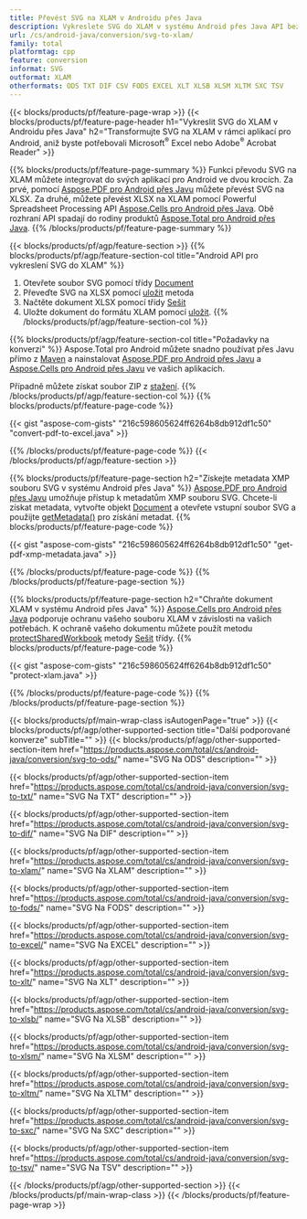 ```yaml
---
title: Převést SVG na XLAM v Androidu přes Java
description: Vykreslete SVG do XLAM v systému Android přes Java API bez použití Microsoft Excel nebo Adobe Reader
url: /cs/android-java/conversion/svg-to-xlam/
family: total
platformtag: cpp
feature: conversion
informat: SVG
outformat: XLAM
otherformats: ODS TXT DIF CSV FODS EXCEL XLT XLSB XLSM XLTM SXC TSV
---
```

{{< blocks/products/pf/feature-page-wrap >}}
{{< blocks/products/pf/feature-page-header h1="Vykreslit SVG do XLAM v Androidu přes Java" h2="Transformujte SVG na XLAM v rámci aplikací pro Android, aniž byste potřebovali Microsoft<sup>&reg;</sup> Excel nebo Adobe<sup>&reg;</sup> Acrobat Reader" >}}

{{% blocks/products/pf/feature-page-summary %}}
Funkci převodu SVG na XLAM můžete integrovat do svých aplikací pro Android ve dvou krocích. Za prvé, pomocí [Aspose.PDF pro Android přes Javu](https://products.aspose.com/pdf/android-java/) můžete převést SVG na XLSX. Za druhé, můžete převést XLSX na XLAM pomocí Powerful Spreadsheet Processing API [Aspose.Cells pro Android přes Java](https://products.aspose.com/cells/android-java/). Obě rozhraní API spadají do rodiny produktů [Aspose.Total pro Android přes Java](https://products.aspose.com/total/android-java/). 
{{% /blocks/products/pf/feature-page-summary  %}}

{{< blocks/products/pf/agp/feature-section >}}
{{% blocks/products/pf/agp/feature-section-col title="Android API pro vykreslení SVG do XLAM" %}}
1. Otevřete soubor SVG pomocí třídy [Document](https://reference.aspose.com/pdf/java/com.aspose.pdf/Document)
2. Převeďte SVG na XLSX pomocí [uložit](https://reference.aspose.com/pdf/java/com.aspose.pdf/Document#save-java.lang.String-com.aspose.pdf.SaveOptions-) metoda
3. Načtěte dokument XLSX pomocí třídy [Sešit](https://reference.aspose.com/cells/java/com.aspose.cells/Workbook)
4. Uložte dokument do formátu XLAM pomocí [uložit](https://reference.aspose.com/cells/java/com.aspose.cells/workbook#save(java.lang.String,%20com.aspose.cells.SaveOptions)).
{{% /blocks/products/pf/agp/feature-section-col %}}

{{% blocks/products/pf/agp/feature-section-col title="Požadavky na konverzi" %}}
Aspose.Total pro Android můžete snadno používat přes Javu přímo z [Maven](https://repository.aspose.com/webapp/#/artifacts/browse/tree/General/repo/com/aspose/aspose-total) a nainstalovat [Aspose.PDF pro Android přes Javu](https://docs.aspose.com/pdf/androidjava/installation/) a [Aspose.Cells pro Android přes Javu](https://docs.aspose.com/cells/java/aspose-cells-for-android-via-java-installation/) ve vašich aplikacích.

Případně můžete získat soubor ZIP z [stažení](https://downloads.aspose.com/total/androidjava).
{{% /blocks/products/pf/agp/feature-section-col %}}
{{% blocks/products/pf/feature-page-code %}}

{{< gist "aspose-com-gists" "216c598605624ff6264b8db912df1c50" "convert-pdf-to-excel.java" >}}


{{% /blocks/products/pf/feature-page-code %}}
{{< /blocks/products/pf/agp/feature-section >}}

{{% blocks/products/pf/feature-page-section  h2="Získejte metadata XMP souboru SVG v systému Android přes Java" %}}
[Aspose.PDF pro Android přes Javu](https://products.aspose.com/pdf/android-java/) umožňuje přístup k metadatům XMP souboru SVG. Chcete-li získat metadata, vytvořte objekt [Document](https://reference.aspose.com/pdf/java/com.aspose.pdf/Document) a otevřete vstupní soubor SVG a použijte [getMetadata()](https://reference.aspose.com/pdf/java/com.aspose.pdf/Document#getMetadata--) pro získání metadat.
{{% blocks/products/pf/feature-page-code %}}

{{< gist "aspose-com-gists" "216c598605624ff6264b8db912df1c50" "get-pdf-xmp-metadata.java" >}}
{{% /blocks/products/pf/feature-page-code  %}}
{{% /blocks/products/pf/feature-page-section %}}

{{% blocks/products/pf/feature-page-section  h2="Chraňte dokument XLAM v systému Android přes Java" %}}
[Aspose.Cells pro Android přes Java](https://products.aspose.com/cells/android-java/) podporuje ochranu vašeho souboru XLAM v závislosti na vašich potřebách. K ochraně vašeho dokumentu můžete použít metodu [protectSharedWorkbook](https://reference.aspose.com/cells/java/com.aspose.cells/workbook#protectSharedWorkbook(java.lang.String)) metody [Sešit](https://reference.aspose.com/cells/java/com.aspose.cells/Workbook) třídy.
{{% blocks/products/pf/feature-page-code %}}

{{< gist "aspose-com-gists" "216c598605624ff6264b8db912df1c50" "protect-xlam.java" >}}
{{% /blocks/products/pf/feature-page-code  %}}
{{% /blocks/products/pf/feature-page-section %}}

{{< blocks/products/pf/main-wrap-class isAutogenPage="true" >}}
{{< blocks/products/pf/agp/other-supported-section title="Další podporované konverze" subTitle="" >}}
{{< blocks/products/pf/agp/other-supported-section-item href="https://products.aspose.com/total/cs/android-java/conversion/svg-to-ods/" name="SVG Na ODS" description="" >}}

{{< blocks/products/pf/agp/other-supported-section-item href="https://products.aspose.com/total/cs/android-java/conversion/svg-to-txt/" name="SVG Na TXT" description="" >}}

{{< blocks/products/pf/agp/other-supported-section-item href="https://products.aspose.com/total/cs/android-java/conversion/svg-to-dif/" name="SVG Na DIF" description="" >}}

{{< blocks/products/pf/agp/other-supported-section-item href="https://products.aspose.com/total/cs/android-java/conversion/svg-to-xlam/" name="SVG Na XLAM" description="" >}}

{{< blocks/products/pf/agp/other-supported-section-item href="https://products.aspose.com/total/cs/android-java/conversion/svg-to-fods/" name="SVG Na FODS" description="" >}}

{{< blocks/products/pf/agp/other-supported-section-item href="https://products.aspose.com/total/cs/android-java/conversion/svg-to-excel/" name="SVG Na EXCEL" description="" >}}

{{< blocks/products/pf/agp/other-supported-section-item href="https://products.aspose.com/total/cs/android-java/conversion/svg-to-xlt/" name="SVG Na XLT" description="" >}}

{{< blocks/products/pf/agp/other-supported-section-item href="https://products.aspose.com/total/cs/android-java/conversion/svg-to-xlsb/" name="SVG Na XLSB" description="" >}}

{{< blocks/products/pf/agp/other-supported-section-item href="https://products.aspose.com/total/cs/android-java/conversion/svg-to-xlsm/" name="SVG Na XLSM" description="" >}}

{{< blocks/products/pf/agp/other-supported-section-item href="https://products.aspose.com/total/cs/android-java/conversion/svg-to-xltm/" name="SVG Na XLTM" description="" >}}

{{< blocks/products/pf/agp/other-supported-section-item href="https://products.aspose.com/total/cs/android-java/conversion/svg-to-sxc/" name="SVG Na SXC" description="" >}}

{{< blocks/products/pf/agp/other-supported-section-item href="https://products.aspose.com/total/cs/android-java/conversion/svg-to-tsv/" name="SVG Na TSV" description="" >}}


{{< /blocks/products/pf/agp/other-supported-section >}}
{{< /blocks/products/pf/main-wrap-class >}}
{{< /blocks/products/pf/feature-page-wrap >}}